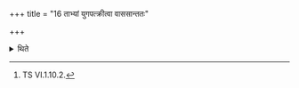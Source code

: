 +++
title = "16 ताभ्यां युगपत्क्रीत्वा वाससान्ततः"

+++

<details><summary>थिते</summary>

16. Having purchased (the Soma) for both these together, (the Adhvaryu finally) concludes (the transaction by purchasing the Soma) for a piece of cloth.[^1]  


[^1]: TS VI.1.10.2.
</details>
